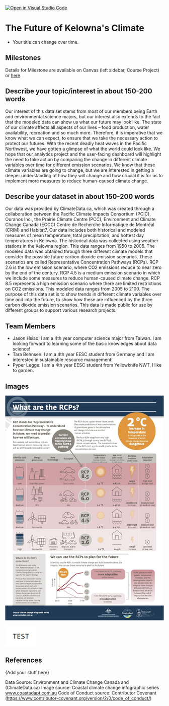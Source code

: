[![Open in Visual Studio Code](https://classroom.github.com/assets/open-in-vscode-f059dc9a6f8d3a56e377f745f24479a46679e63a5d9fe6f495e02850cd0d8118.svg)](https://classroom.github.com/online_ide?assignment_repo_id=5891909&assignment_repo_type=AssignmentRepo)
# The Future of Kelowna's Climate

- Your title can change over time.

## Milestones

Details for Milestone are available on Canvas (left sidebar, Course Project) or [here](https://firas.moosvi.com/courses/data301/project/milestone01.html).

## Describe your topic/interest in about 150-200 words

Our interest of this data set stems from most of our members being Earth and environmental science majors, but our interest also extends to the fact that the modeled data can show us what our future may look like. The state of our climate affects all aspects of our lives – food production, water availability, recreation and so much more. Therefore, it is imperative that we know what we can expect, to ensure that we take the necessary action to protect our futures. With the recent deadly heat waves in the Pacific Northwest, we have gotten a glimpse of what the world could look like. We hope that our analytics project and the user-facing dashboard will highlight the need to take action by comparing the change in different climate variables over time for different emission scenarios. We know that these climate variables are going to change, but we are interested in getting a deeper understanding of how they will change and how crucial it is for us to implement more measures to reduce human-caused climate change.

## Describe your dataset in about 150-200 words

Our data was provided by ClimateData.ca, which was created through a collaboration between the Pacific Climate Impacts Consortium (PCIC), Ouranos Inc., the Prairie Climate Centre (PCC), Environment and Climate Change Canada (ECCC) Centre de Recherche Informatique de Montréal (CRIM) and Habitat7. Our data includes both historical and modeled measures of mean temperature, total precipitation, and hottest day temperatures in Kelowna. The historical data was collected using weather stations in the Kelowna region. This data ranges from 1950 to 2005. The modeled data was obtained through three different climate models that consider the possible future carbon dioxide emission scenarios. These scenarios are called Representative Concentration Pathways (RCPs). RCP 2.6 is the low emission scenario, where CO2 emissions reduce to near zero by the end of the century. RCP 4.5 is a medium emission scenario in which we include some measures to reduce human-caused climate change. RCP 8.5 represents a high emission scenario where there are limited restrictions on CO2 emissions. This modeled data ranges from 2005 to 2100. The purpose of this data set is to show trends in different climate variables over time and into the future, to show how these are influenced by the three carbon dioxide emission scenarios. This data is made public for use by different groups to support various research projects.

## Team Members

- Jason Hsiao: I am a 4th year computer science major from Taiwan. I am looking forward to learning some of the basic knowledges about data science!
- Tara Behnsen: I am a 4th year EESC student from Germany and I am interested in sustainable resource management!
- Pyper Legge: I am a 4th year EESC student from Yellowknife NWT, I like to garden.
## Images

![RCP Meaning](images/RCP.JPG)

<img src ="images/test.png" width="100px">

## References

{Add your stuff here}

Data Source: Environment and Climate Change Canada and (ClimateData.ca)
Image source: Coastal climate change infographic series www.coastadapt.com.au
Code of Conduct source: Contributor Covenant (https://www.contributor-covenant.org/version/2/0/code_of_conduct/)
